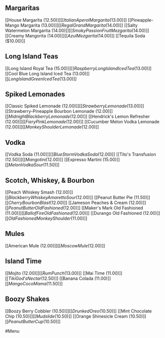 ## Margaritas
[[House Margarita ($12.50)]]
[[Italian Aperol Margarita ($13.00)]]
[[Pineapple-Mango Margarita ($13.00)]]
[[Regal Grand Margarita ($14.00)]]
[[Salty Watermelon Margarita ($14.00)]]
[[Smoky Passion Fruit Mezgarita ($14.00)]]
[[Creamy Mangorita ($14.00)]]
[[Azul Mezgarita ($14.00)]]
[[Tequila Soda ($10.00)]]

## Long Island Teas
[[Long Island Royal Tea ($15.00)]]
[[Raspberry Long Island Iced Tea ($13.00)]]
[[Cool Blue Long Island Iced Tea ($13.00)]]
[[Long Island Green Iced Tea ($13.00)]]

## Spiked Lemonades
[[Classic Spiked Lemonade ($12.00)]]
[[Strawberry Lemonade ($13.00)]]
[[Strawberry-Pineapple Bourbon Lemonade ($12.00)]]
[[Midnight Blackberry Lemonade ($12.00)]]
[[Hendrick's Lemon Refresher ($12.00)]]
[[Fiery Pink Lemonade ($12.00)]]
[[Cucumber Melon Vodka Lemonade ($12.00)]]
[[Monkey Shoulder Lemonade ($12.00)]]

## Vodka
[[Vodka Soda ($11.00)]]
[[Blue Storm Vodka Soda ($12.00)]]
[[Tito's Transfusion ($12.50)]]
[[Mangotini ($12.00)]]
[[Expresso Martini ($15.00)]]
[[Melon Vodka Sour ($11.50)]]

## Scotch, Whiskey, & Bourbon
[[Peach Whiskey Smash ($12.00)]]
[[Blackberry Whiskey Amaretto Sour ($12.00)]]
[[Peanut Butter Pie ($11.50)]]
[[Cherry Bourbon Blast ($12.00)]]
[[Jameson Peaches & Cream ($12.00)]]
[[Peanut Butter Old Fashioned ($12.00)]]
[[Maker's Mark Old Fashioned ($11.00)]]
[[Ball of Fire Old Fashioned ($12.00)]]
[[Durango Old Fashioned ($12.00)]]
[[Old Fashioned Monkey Shoulder ($11.00)]]

## Mules
[[American Mule ($12.00)]]
[[Moscow Mule ($12.00)]]

## Island Time
[[Mojito ($12.00)]]
[[Rum Punch ($13.00)]]
[[Mai Time ($11.00)]]
[[Tiki God's Nectar ($12.50)]]
[[Banana Colada ($11.00)]]
[[Mango Coco Mama ($11.50)]]

## Boozy Shakes
[[Boozy Berry Cobbler ($10.50)]]
[[Drunked Oreo ($10.50)]]
[[Mint Chocolate Chip ($10.50)]]
[[Mudslide ($10.50)]]
[[Orange Shinesicle Cream ($10.50)]]
[[Peanut Butter Cup ($10.50)]]

#Menu